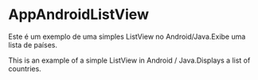 AppAndroidListView
==================

Este é um exemplo de uma simples ListView no Android/Java.Exibe uma lista de países.

This is an example of a simple ListView in Android / Java.Displays a list of countries.
